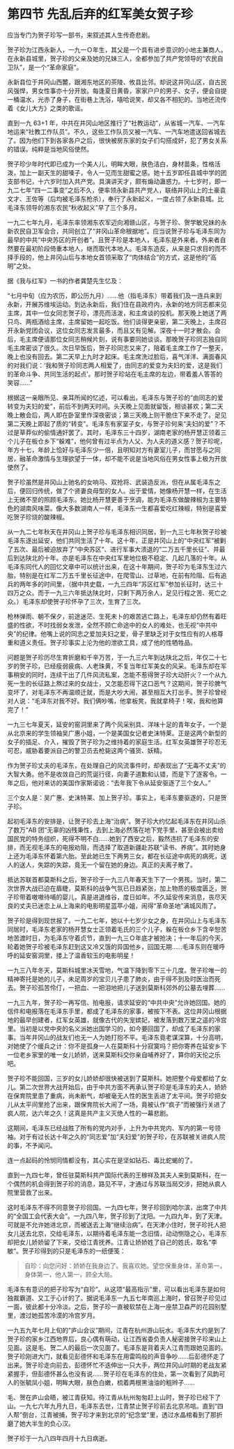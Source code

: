 # 第四节 先乱后弃的红军美女贺子珍

应当专门为贺子珍写一部书，来叙述其人生传奇悲剧。

贺子珍为江西永新人，一九一Ｏ年生，其父是一个具有进步意识的小地主兼商人。在永新县城里，贺子珍的父亲及她的兄妹三人，全都参加了共产党领导的“农民自卫队”，是一个“革命家庭”。

永新县位于井冈山西麓，跟湘东地区的茶陵、攸县比邻。却说这井冈山区，自古民风强悍，男女性事亦十分开放。每逢夏日黄昏，家家户户的男子、女子，便会自提一桶温水，光赤了身子，在街巷上洗浴，嘻哈说笑，却又各不相犯的。当地还流传着《女儿大方》之类的歌谣。

直到一九 63+1 年，中共在井冈山地区推行了“社教运动”，从省城一汽车、一汽车地运来“社教工作队员”。不久，这些工作队员又被一汽车、一汽车地遣送回省城去了。因为他们下到各家各户之后，很快被房东家的女子们勾搭成奸，犯了男女关系的错误。纯粹是当地风俗使然。

贺子珍少年时代即已成为一个美人儿，明眸大眼，肤色洁白，身材苗条，性格活泼，加上一副天生的甜嗓子，令人一见而生甜蜜之感。她十五岁即任县城中学的团支部书记，十六岁时加入共产党。具演讲天才，颇有煽动蛊惑力。十七岁时，即一九二七年“四一二事变”之后不久，便率领永新县共产党人，联络井冈山上的土豪袁文才、王佐等（后均被毛泽东枪杀），奉行了永新起义，一度占领了永新县城。比毛泽东领导的湘东农民“秋收起义”早了三个多月。

一九二七年九月，毛泽东率领湘东农军迈向湘赣山区，与贺子珍、贺学敏兄妹的永新农民自卫军会合，共同创立了“井冈山革命根据地”。应当说贺子珍与毛泽东同为最早的中共“中央苏区的开创者”。且贺子珍是本地人，毛泽东是外来者。外来者自然要在最初阶段倚重本地人，继而取代本地人。毛泽东造反，从来是只求目的而不择手段的，他上井冈山后与本地女首领采取了“肉体结合”的方式，这是他的“高明”之处。

据《我与红军》一书的作者龚楚先生忆及：

“七月中旬（应为农历，即公历九月）……他（指毛泽东）带着我们及一连兵来到永新，开展苏维埃运动。到达永新后，我们住在县政府内，永新的地方同志都来见主席，其中一位女同志贺子珍，漂亮而活泼，和主席谈的投机。那天晚上她送了两只鸟、两瓶酒给主席，主席留她一起吃饭。他们谈得更亲密，第二天晚上，主席召开永新党团会议，这位女同志发言最多，而且又有见解。深夜十一时才散会。会后，毛主席便请那位女同志稍候片刻，说有事要同她谈谈。那晚贺子珍同志独自同毛主席密谈了很久。次日早饭后，贺子珍同志又来了，陪着毛主席工作了一整天，晚上也没有回去。第二天早上九时才起床。毛主席洗过脸后，喜气洋洋、满面春风的对我们说：‘我和贺子珍同志两人相爱了，由同志的爱变为夫妇的爱，这是我们的革命斗争、共同生活的起点’。那时贺子珍站在毛主席的左边，带着羞人答答的笑容……”

根据这一亲眼所见、亲耳所闻的忆述，可以看出，毛泽东与贺子珍的“由同志的爱转变为夫妇的爱”，前后不到两天时间。头天晚上见面就留饭，相谈甚欢；第二天晚上散会后，两人即在卧室里作深夜密谈；第三天晚上则干脆住下来不走了。足见第二天晚上即起了质的“转变”。毛泽东有家室子女，与贺子珍何来“夫妇的爱”？不过是草莽似的偷情通奸罢了。其时，毛泽东三十四岁，湖南老家的杨开慧正领着三个儿子在板仓乡下“躲难”，他何曾有过半点为人父、为人夫的道义感？贺子珍呢，年方十七，年龄上恰好与毛泽东少一倍，且明知对方有妻室儿子，而甘愿与之同居，融革命激情与生理欲望于一体，却不能不说是当地风俗在男女性事上极为开放使然了。

贺子珍虽然是井冈山上驰名的女响马、双抢将、武装造反派，但在从属毛泽东之后，便回归传统，做了个贤妻良母型的女人。出于爱情，她像杨开慧一样，在生活上无微不至的照顾毛泽东。她比杨开慧更善于烹调，能为毛泽东做酸辣椒为主要特色的湖南风味菜。像大多数湖南人一样，毛泽东一生都喜爱吃红辣椒，特别是喜爱吃贺子珍烧的酸辣椒。

从一九二七年秋天在井冈山上贺子珍与毛泽东相识同居，到一九三七年秋贺子珍被毛泽东逐出延安，他们共同生活了十年。这十年，正是井冈山上的“中央红军”被剿了五次、最后被迫放弃了“中央苏区”、进行军事大溃退的“二万五千里长征”、并最后到达陕北的十年。亦是毛泽东在中央红军里地位极不稳定、几起几落的十年。从毛泽东同代人的回忆文章中可以统计出来，在这十年期间，贺子珍为毛泽东生过六胎，特别是在红军二万五千里长征途中，在爬雪山、过草地，在前有险阻、后有追兵的两年多的时间里，（据中共史载，一九三四年“苏区红军”参加长征时，达三十四万之众。而于一九三六年抵达陕北时，只剩下两万余人，足见行程之苦、死亡之众。）毛泽东却使贺子珍怀孕了三次，生育了三次。

枪林弹雨、朝不保夕，前途迷茫、生死未卜的艰苦逃亡路上，毛泽东却仍然有着旺盛的性欲，不时找弱女发泄，全然不顾亡命途中的女人的难处，也无视“中共中央”的纪律。他嘴上说的同志之爱加夫妇之爱，骨子里缺乏对于女性应有的人格尊重和道义责任。贺子珍事实上沦为他的泄欲工具，成了他的性牺牲品。

问题是贺子珍历尽生育折磨和千辛万苦，于一九三六年到达陕北之后，年仅二十七岁的贺子珍，已经瘦弱疲病、人老珠黄，不复当年红军美女的风采。毛泽东却在军事稍安的同时，连续干出了几件风流私案，怎能不惹得贺子珍大动肝火？一个从九死一生的长征路上熬过来的女战士，又怎能忍得下这口恶气？这期间，贺子珍脾气变坏了，对毛泽东不再温顺迁就，而是大吵大闹，甚至相互大打出手。贺子珍曾经对人说：“毛泽东对我不好。我们俩吵嘴，他拿板凳，我就拿椅子！唉，我和他算完了！”

一九三七年夏天，延安的窑洞里来了两个风采别具、洋味十足的青年女子，一个是从北京来的学生领袖吴广惠小姐，一个是美国女记者史沫特莱。正是这两个新型的女子的插足、介入，摧毁了贺子珍为之维持着的家庭生活。红军女英雄贺子珍忍无可忍，威胁着要派自己的警卫员去枪毙这两个骚货、妖精。

作为贺子珍丈夫的毛泽东，在处理自己的风流事件时，却表现出了“无毒不丈夫”的大智大勇。他不是收敛自己的荒诞行径，向妻子道歉和认错，而是下了逐客令。一年之后，他对来访的美国作家斯诺说：“去年我下令从延安驱逐了三个女人。”

三个女人是：吴广惠、史沫特莱、加上贺子珍。事实上，毛泽东要驱逐的，只是贺子珍。

起初毛泽东的安排是，让贺子珍去上海“治病”。贺子珍大约忆起毛泽东在井冈山杀了数万“AB 团”无辜的凶残秉性，去到上海必然落在地下党手里，甚至会被出卖给国民党的特务组织，死得不明不白……她到了西安之后，毅然违抗了毛泽东的安排，而无视毛泽东的电报劝阻，而选择了取道新疆赴苏联“读书、养病”。其时她身上还为毛泽东怀着第六胎。至此她已生下两男三女，都在长征途中病死的病死，送人的送人，失踪的失踪，竟无一个留在她的身边。真正的夫离子散了。

抵达苏联首都莫斯科之后，贺子珍于一九三八年春天生下了一个男孩。当时，第二次世界大战已迫在眉睫，莫斯科的战争气氛已日趋紧张，加上物质的极度匮乏，贺子珍带着嗷嗷待哺的婴儿，真是进退维谷，度日如年。不久延安传来消息，丧尽天良的丈夫已迷恋上从上海来的电影明星蓝苹小姐，闹得“革命圣地”满城风雨了。

贺子珍是得到现世报了。一九二七年，她以十七岁少女之身，在井冈山上与毛泽东同居时，毛泽东老家的杨开慧女士正领着毛氏的三个儿子，躲在板仓乡下含辛恕苦地苦渡时日，为毛泽东守着贞节，直到一九三Ｏ年底才被抢决；十一年后的今天，轮着她贺子珍被毛泽东赶到这又冷又饿的异国他乡，回国无期……毛泽东则在暖呼呼的延安窑洞里，搂上了温香软玉的电影明星！

一九三八年冬天，莫斯科城里冰天雪地，气温下降到零下三十几度。贺子珍唯一的精神寄托是她的儿子，未足周岁的宝贝儿子患了肺炎，由于得不到及时医治而死去。贺子珍孤苦伶仃，一把血、一把泪地把儿子送到莫斯科郊外的公墓去埋葬……

一九三九年，贺子珍一再写信、拍电报，请求延安的“中共中央”允许她回国。她的信件和电报落在毛泽东手里，都成了毛泽东的家事，被按下不表。这位井冈山根据地的最早创建者，红军女英雄，就像古代的失宠嫔妃，被发落到数万里之遥的冷宫里。当初是以党中央的名义派她出国学习的，如今要回国了，却成了毛泽东的家事。当年井冈山的战友们也无一人为她打抱不平。毛泽东竟老谋深算，十分高明，对她使了个缓兵之计：你不是孤身一人在莫斯科十分寂寞吗？把你寄养在延安乡下一位老乡家里的唯一女儿娇娇，送来莫斯科交你亲自哺养好了，算你的天伦之乐吧。

贺子珍不能回国，三岁的女儿娇娇却很快被送到了莫斯科。她把整个母爱都给了女儿。第二次世界大战开始后，由于中共方面不再承认贺子珍是毛泽东的夫人，娇娇在保育院里患了重病，尚未断气，却被毫无人性的医生丢进了太平间。贺子珍把女儿从太平间里抢了出来，跟保育院长大闹了一场，竟被认作“疯子”而被强行关进了疯人院，达六年之久！这真是共产主义灭绝人性的一幕悲剧。

这期间，毛泽东已经战胜了所有的党内对手，上升为中共党内、军内的第一号领袖。对于有过长达十年之久的“同志爱”加“夫妇爱”的贺子珍，在苏联被关进疯人院的事，不予闻问。

连一点起码的怜悯同情都没有，其心实在是坚如钻石、毒比蛇蝎的了。

直到一九四七年，曾任驻莫斯科共产国际代表的王稼祥及其夫人来到莫斯科，在一个偶然的机会得到贺子珍的消息，路见不平，才通过与苏联当局交涉，把她从疯人院里营救了出来。

这时毛泽东不得不同意贺子珍回国。一九四七年，贺子珍回到哈尔滨，出席了中共的“全国工会代表大会”。一九四八年，贺子珍到了沈阳。一九四九年，到了天津。可就是不允许她进北京，而被送去上海“继续治病”。在天津小住时，贺子珍托人把女儿送去北京，交给毛泽东，以期待着毛泽东能一念旧情，动动恻隐之心，毛泽东却把女儿娇娇留了下来，交给江青抚养。江青让娇娇姓了自己的姓氏，取名“李敏”。贺子珍得到的只是毛泽东的一纸便笺：

> 自珍：向您问好：娇娇在我身边了。我喜欢她。望您保重身体，革命第一，身体第一，他人第一，顾全大局。

毛泽东有意识的把子珍写为“自珍”。从这项“最高指示”里，可以看出毛泽东是如何独裁霸道、又工于心计的了。据说毛泽东一九五七年南巡上海时，曾召贺子珍见过一面，彼此都十分冷淡。之后，贺子珍一直被软禁在上海一座禁卫森严的花园别墅里，渡过她孤苦冷漠的冷宫岁月。

一九五九年七月上旬的“庐山会议”期间，江青在杭州游山玩水。毛泽东大约是到了贺子珍的家乡江西地界后，良心偶有萌动，让江西省委负责人秘密接贺子珍来山上见面。这是毛、贺二人的最后一次见面了。毛泽东是背着夫人江青而跟她见面的。贺子珍刚进大门，就看见彭德怀和毛泽东在用雷鸣般的声音争吵……后彭德怀走了出来。贺子珍走向前去，彭德怀忙不迭伸出一只大手，两位井冈山时期的老战友紧紧握手，但彭德怀甚么也没有说……贺子珍在毛泽东的住处，第一次看到了风韵可人的张毓凤小姐，明眸大眼，肤色白嫩，梳着两根黑油油的粗辫子……

毛、贺在庐山会晤，被江青获知。待江青从杭州匆匆赶上山时，贺子珍已经下了山。一九七六年九月九日，毛泽东去世，江青禁止贺子珍前去北京吊唁。直到“四人帮”倒台，江青被捕，贺子珍才来到北京的“纪念堂”里，透过水晶棺看到了那折磨了她大半生的负心汉。

贺子珍于一九八四年四月十九日病逝。
